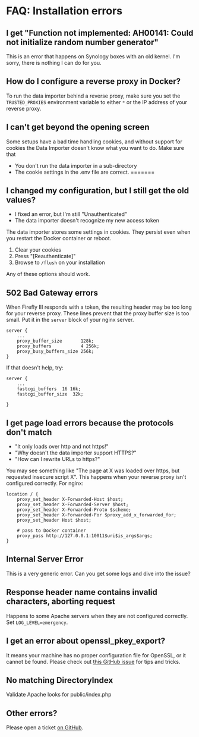 # FAQ: Installation errors

## I get "Function not implemented: AH00141: Could not initialize random number generator"

This is an error that happens on Synology boxes with an old kernel. I'm sorry, there is nothing I can do for you.

## How do I configure a reverse proxy in Docker?

To run the data importer behind a reverse proxy, make sure you set the `TRUSTED_PROXIES` environment variable to either `*` or the IP address of your reverse proxy.

## I can't get beyond the opening screen

Some setups have a bad time handling cookies, and without support for cookies the Data Importer doesn't know what you want to do. Make sure that

- You don't run the data importer in a sub-directory
- The cookie settings in the .env file are correct.
=======

## I changed my configuration, but I still get the old values?

- I fixed an error, but I'm still "Unauthenticated"
- The data importer doesn't recognize my new access token

The data importer stores some settings in cookies. They persist even when you restart the Docker container or reboot.

1. Clear your cookies
2. Press "\[Reauthenticate\]"
3. Browse to `/flush` on your installation

Any of these options should work.

## 502 Bad Gateway errors

When Firefly III responds with a token, the resulting header may be too long for your reverse proxy.
These lines prevent that the proxy buffer size is too small. Put it in the `server` block of your nginx server.

```
server {
    ...
    proxy_buffer_size       128k;
    proxy_buffers           4 256k;
    proxy_busy_buffers_size 256k;
}
```

If that doesn't help, try:

```
server {
    ...
    fastcgi_buffers  16 16k;
    fastcgi_buffer_size  32k;
    
}
```

## I get page load errors because the protocols don't match

* "It only loads over http and not https!"
* "Why doesn't the data importer support HTTPS?"
* "How can I rewrite URLs to https?"

You may see something like "The page at X was loaded over https, but requested insecure script X". This happens when your reverse proxy isn't configured correctly. For nginx:

```
location / {
	proxy_set_header X-Forwarded-Host $host;
	proxy_set_header X-Forwarded-Server $host;
	proxy_set_header X-Forwarded-Proto $scheme;
	proxy_set_header X-Forwarded-For $proxy_add_x_forwarded_for;
	proxy_set_header Host $host;

	# pass to Docker container
	proxy_pass http://127.0.0.1:10011$uri$is_args$args;
}
```

## Internal Server Error

This is a very generic error. Can you get some logs and dive into the issue?

## Response header name contains invalid characters, aborting request

Happens to some Apache servers when they are not configured correctly. Set `LOG_LEVEL=emergency`.

## I get an error about openssl\_pkey\_export?

It means your machine has no proper configuration file for OpenSSL, or it cannot be found. Please check out [this GitHub issue](https://github.com/firefly-iii/firefly-iii/issues/1384) for tips and tricks.

## No matching DirectoryIndex

Validate Apache looks for public/index.php

## Other errors?

Please open a ticket [on GitHub](https://github.com/firefly-iii/firefly-iii/).
